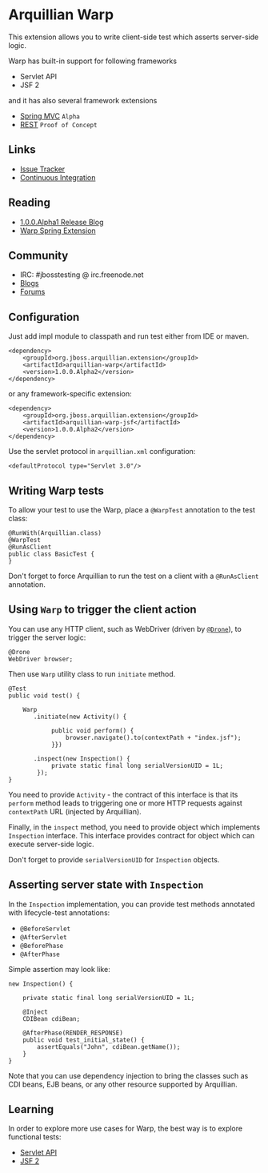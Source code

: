 Arquillian Warp
===============

This extension allows you to write client-side test which asserts server-side logic.

Warp has built-in support for following frameworks

* Servlet API
* JSF 2

and it has also several framework extensions

* [Spring MVC](http://arquillian.org/blog/2012/07/24/arquillian-extension-spring-1-0-0-Alpha2/) `Alpha`
* [REST](https://github.com/jmnarloch/arquillian-extension-warp-rest/blob/master/ftest/ftest-resteasy/src/test/java/org/jboss/arquillian/quickstart/resteasy/service/rs/StockServiceAjaxTestCase.java#L78) `Proof of Concept`


Links
-----

* [Issue Tracker](https://issues.jboss.org/browse/ARQ/component/12315782)
* [Continuous Integration](https://arquillian.ci.cloudbees.com/job/Arquillian-Extension-Warp/)

Reading
-------

* [1.0.0.Alpha1 Release Blog](http://arquillian.org/blog/2012/05/27/arquillian-extension-warp-1-0-0-Alpha1/)
* [Warp Spring Extension](http://arquillian.org/blog/2012/07/24/arquillian-extension-spring-1-0-0-Alpha2/)

Community
---------

* IRC: #jbosstesting @ irc.freenode.net
* [Blogs](http://arquillian.org/blog/tags/warp/)
* [Forums](https://community.jboss.org/en/arquillian/dev)

Configuration
-------------

Just add impl module to classpath and run test either from IDE or maven.

    <dependency>
        <groupId>org.jboss.arquillian.extension</groupId>
        <artifactId>arquillian-warp</artifactId>
        <version>1.0.0.Alpha2</version>
    </dependency>

or any framework-specific extension:

    <dependency>
        <groupId>org.jboss.arquillian.extension</groupId>
        <artifactId>arquillian-warp-jsf</artifactId>
        <version>1.0.0.Alpha2</version>
    </dependency>

Use the servlet protocol in `arquillian.xml` configuration:

    <defaultProtocol type="Servlet 3.0"/>


Writing Warp tests
------------------

To allow your test to use the Warp, place a `@WarpTest` annotation to the test class:

    @RunWith(Arquillian.class)
    @WarpTest
    @RunAsClient
    public class BasicTest {
    }

Don't forget to force Arquillian to run the test on a client with a `@RunAsClient` annotation.


Using `Warp` to trigger the client action
------------------------------------------

You can use any HTTP client, such as WebDriver (driven by [`@Drone`](https://docs.jboss.org/author/display/ARQ/Drone)), to trigger the server logic:

    @Drone
    WebDriver browser;

Then use `Warp` utility class to run `initiate` method.

    @Test
    public void test() {

        Warp
           .initiate(new Activity() {

                public void perform() {
                    browser.navigate().to(contextPath + "index.jsf");
                }})

           .inspect(new Inspection() {
                private static final long serialVersionUID = 1L;
            });
    }

You need to provide `Activity` - the contract of this interface is that its `perform` method leads to triggering one or more HTTP requests against `contextPath` URL (injected by Arquillian).

Finally, in the `inspect` method, you need to provide object which implements `Inspection` interface. This interface provides contract for object which can execute server-side logic.

Don't forget to provide `serialVersionUID` for `Inspection` objects.


Asserting server state with `Inspection`
-----------------------------------------

In the `Inspection` implementation, you can provide test methods annotated with lifecycle-test annotations:

* `@BeforeServlet`
* `@AfterServlet`
* `@BeforePhase`
* `@AfterPhase`

Simple assertion may look like:

    new Inspection() {

        private static final long serialVersionUID = 1L;

        @Inject
        CDIBean cdiBean;

        @AfterPhase(RENDER_RESPONSE)
        public void test_initial_state() {
            assertEquals("John", cdiBean.getName());
        }
    }

Note that you can use dependency injection to bring the classes such as CDI beans, EJB beans, or any other resource supported by Arquillian.

Learning
--------

In order to explore more use cases for Warp, the best way is to explore functional tests:

* [Servlet API](https://github.com/arquillian/arquillian-extension-warp/tree/master/ftest/src/test/java/org/jboss/arquillian/warp/ftest)
* [JSF 2](https://github.com/arquillian/arquillian-extension-warp/tree/master/extension/jsf-ftest/src/test/java/org/jboss/arquillian/warp/jsf/ftest)
